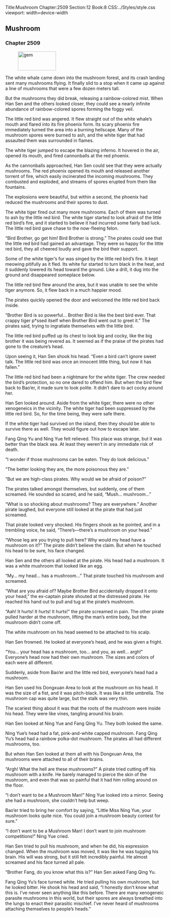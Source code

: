 Title:Mushroom 
Chapter:2509 
Section:12 
Book:8 
CSS:../Styles/style.css 
viewport: width=device-width
  
## Mushroom
### Chapter 2509
  
<figure>
	<img src="../Images/gem.gif" alt="gem" id="gem" width="120" height="60" />
</figure>
  

  
The white whale came down into the mushroom forest, and its crash landing sent many mushrooms flying. It finally slid to a stop when it came up against a line of mushrooms that were a few dozen meters tall.

But the mushrooms they did break, releasing a rainbow-colored mist. When Han Sen and the others looked closer, they could see a nearly infinite abundance of rainbow-colored spores forming the foggy veil.

The little red bird was angered. It flew straight out of the white whale’s mouth and flared into its fire phoenix form. Its scary phoenix fire immediately turned the area into a burning hellscape. Many of the mushroom spores were burned to ash, and the white tiger that had assaulted them was surrounded in flames.

The white tiger jumped to escape the blazing inferno. It hovered in the air, opened its mouth, and fired cannonballs at the red phoenix.

As the cannonballs approached, Han Sen could see that they were actually mushrooms. The red phoenix opened its mouth and released another torrent of fire, which easily incinerated the incoming mushrooms. They combusted and exploded, and streams of spores erupted from them like fountains.

The explosions were beautiful, but within a second, the phoenix had reduced the mushrooms and their spores to dust.

The white tiger fired out many more mushrooms. Each of them was turned to ash by the little red bird. The white tiger started to look afraid of the little red bird’s fire, and it started to believe it had incurred some fairly bad luck. The little red bird gave chase to the now-fleeing felon.

“Bird Brother, go get him! Bird Brother is strong.” The pirates could see that the little red bird had gained an advantage. They were so happy for the little red bird, they all cheered loudly and gave the bird their support.

Some of the white tiger’s fur was singed by the little red bird’s fire. It kept meowing pitifully as it fled. Its white fur started to turn black in the heat, and it suddenly lowered its head toward the ground. Like a drill, it dug into the ground and disappeared someplace below.

The little red bird flew around the area, but it was unable to see the white tiger anymore. So, it flew back in a much happier mood.

The pirates quickly opened the door and welcomed the little red bird back inside.

“Brother Bird is so powerful… Brother Bird is like the best bird ever. That crappy tiger p*ssed itself when Brother Bird went out to greet it.” The pirates said, trying to ingratiate themselves with the little bird.

The little red bird puffed up its chest to look big and cocky, like the big brother it was being revered as. It seemed as if the praise of the pirates had gone to the creature’s head.

Upon seeing it, Han Sen shook his head. “Even a bird can’t ignore sweet talk. The little red bird was once an innocent little thing, but now it has fallen.”

The little red bird had been a nightmare for the white tiger. The crew needed the bird’s protection, so no one dared to offend him. But when the bird flew back to Bao’er, it made sure to look polite. It didn’t dare to act cocky around her.

Han Sen looked around. Aside from the white tiger, there were no other xenogeneics in the vicinity. The white tiger had been suppressed by the little red bird. So, for the time being, they were safe there.

If the white tiger had survived on the island, then they should be able to survive there as well. They would figure out how to escape later.

Fang Qing Yu and Ning Yue felt relieved. This place was strange, but it was better than the black sea. At least they weren’t in any immediate risk of death.

“I wonder if those mushrooms can be eaten. They do look delicious.”

“The better looking they are, the more poisonous they are.”

“But we are high-class pirates. Why would we be afraid of poison?”

The pirates talked amongst themselves, but suddenly, one of them screamed. He sounded so scared, and he said, “Mush… mushroom…”

“What is so shocking about mushrooms? They are everywhere.” Another pirate laughed, but everyone still looked at the pirate that had just screamed.

That pirate looked very shocked. His fingers shook as he pointed, and in a trembling voice, he said, “There’s—there’s a mushroom on your head.”

“Whose leg are you trying to pull here? Why would my head have a mushroom on it?” The pirate didn’t believe the claim. But when he touched his head to be sure, his face changed.

Han Sen and the others all looked at the pirate. His head had a mushroom. It was a white mushroom that looked like an egg.

“My… my head… has a mushroom…” That pirate touched his mushroom and screamed.

“What are you afraid of? Maybe Brother Bird accidentally dropped it onto your head,” the ex-captain pirate shouted at the distressed pirate. He reached his hand out to pull and tug at the pirate’s mushroom.

“Aah! It hurts! It hurts! It hurts!” the pirate screamed in pain. The other pirate pulled harder at the mushroom, lifting the man’s entire body, but the mushroom didn’t come off.

The white mushroom on his head seemed to be attached to his scalp.

Han Sen frowned. He looked at everyone’s head, and he was given a fright.

“You… your head has a mushroom, too… and you, as well… argh!” Everyone’s head now had their own mushroom. The sizes and colors of each were all different.

Suddenly, aside from Bao’er and the little red bird, everyone’s head had a mushroom.

Han Sen used his Dongxuan Area to look at the mushroom on his head. It was the size of a fist, and it was pitch-black. It was like a little umbrella. The mushroom cap was quite large, but the stalk was very thin.

The scariest thing about it was that the roots of the mushroom were inside his head. They were like vines, tangling around his brain.

Han Sen looked at Ning Yue and Fang Qing Yu. They both looked the same.

Ning Yue’s head had a fat, pink-and-white capped mushroom. Fang Qing Yu’s head had a rainbow polka-dot mushroom. The pirates all had different mushrooms, too.

But when Han Sen looked at them all with his Dongxuan Area, the mushrooms were attached to all of their brains.

“Argh! What the hell are these mushrooms?” A pirate tried cutting off his mushroom with a knife. He barely managed to pierce the skin of the mushroom, and even that was so painful that it had him rolling around on the floor.

“I don’t want to be a Mushroom Man!” Ning Yue looked into a mirror. Seeing she had a mushroom, she couldn’t help but weep.

Bao’er tried to bring her comfort by saying, “Little Miss Ning Yue, your mushroom looks quite nice. You could join a mushroom beauty contest for sure.”

“I don’t want to be a Mushroom Man! I don’t want to join mushroom competitions!” Ning Yue cried.

Han Sen tried to pull his mushroom, and when he did, his expression changed. When the mushroom was moved, it was like he was tugging his brain. His will was strong, but it still felt incredibly painful. He almost screamed and his face turned all pale.

“Brother Fang, do you know what this is?” Han Sen asked Fang Qing Yu.

Fang Qing Yu’s face turned white. He tried pulling his own mushroom, but he looked bitter. He shook his head and said, “I honestly don’t know what this is. I’ve never seen anything like this before. There are many xenogeneic parasite mushrooms in this world, but their spores are always breathed into the lungs to enact their parasitic mischief. I’ve never heard of mushrooms attaching themselves to people’s heads.”